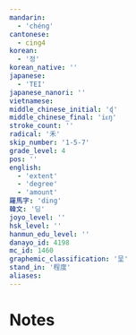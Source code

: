 ```yaml
---
mandarin:
  - 'chéng'
cantonese:
  - cing4
korean:
  - '정'
korean_native: ''
japanese:
  - 'TEI'
japanese_nanori: ''
vietnamese:
middle_chinese_initial: 'ɖ'
middle_chinese_final: 'iᴇŋ'
stroke_count: ''
radical: '禾'
skip_number: '1-5-7'
grade_level: 4
pos: ''
english:
  - 'extent'
  - 'degree'
  - 'amount'
羅馬字: 'ding'
韓文: '딩'
joyo_level: ''
hsk_level: ''
hanmun_edu_level: ''
danayo_id: 4198
mc_id: 1460
graphemic_classification: '呈'
stand_in: '程度'
aliases:
---
```


# Notes
